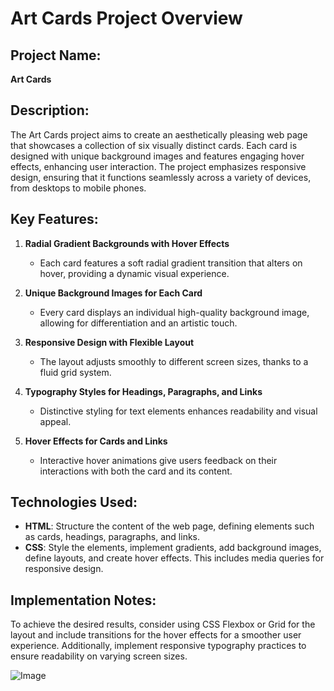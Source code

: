 # Art Cards Project Overview

## Project Name:
**Art Cards**

## Description:
The Art Cards project aims to create an aesthetically pleasing web page that showcases a collection of six visually distinct cards. Each card is designed with unique background images and features engaging hover effects, enhancing user interaction. The project emphasizes responsive design, ensuring that it functions seamlessly across a variety of devices, from desktops to mobile phones.

## Key Features:

1. **Radial Gradient Backgrounds with Hover Effects**
   - Each card features a soft radial gradient transition that alters on hover, providing a dynamic visual experience.

2. **Unique Background Images for Each Card**
   - Every card displays an individual high-quality background image, allowing for differentiation and an artistic touch.

3. **Responsive Design with Flexible Layout**
   - The layout adjusts smoothly to different screen sizes, thanks to a fluid grid system.

4. **Typography Styles for Headings, Paragraphs, and Links**
   - Distinctive styling for text elements enhances readability and visual appeal.

5. **Hover Effects for Cards and Links**
   - Interactive hover animations give users feedback on their interactions with both the card and its content.

## Technologies Used:
- **HTML**: Structure the content of the web page, defining elements such as cards, headings, paragraphs, and links.
- **CSS**: Style the elements, implement gradients, add background images, define layouts, and create hover effects. This includes media queries for responsive design.

## Implementation Notes:
To achieve the desired results, consider using CSS Flexbox or Grid for the layout and include transitions for the hover effects for a smoother user experience. Additionally, implement responsive typography practices to ensure readability on varying screen sizes.

![Image](https://github.com/user-attachments/assets/2766dbfd-1ba8-439e-888d-76e8966b9e70)
